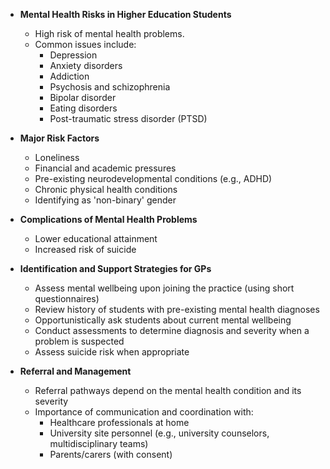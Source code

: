 - **Mental Health Risks in Higher Education Students**
  - High risk of mental health problems.
  - Common issues include:
    - Depression
    - Anxiety disorders
    - Addiction
    - Psychosis and schizophrenia
    - Bipolar disorder
    - Eating disorders
    - Post-traumatic stress disorder (PTSD)

- **Major Risk Factors**
  - Loneliness
  - Financial and academic pressures
  - Pre-existing neurodevelopmental conditions (e.g., ADHD)
  - Chronic physical health conditions
  - Identifying as 'non-binary' gender

- **Complications of Mental Health Problems**
  - Lower educational attainment
  - Increased risk of suicide

- **Identification and Support Strategies for GPs**
  - Assess mental wellbeing upon joining the practice (using short questionnaires)
  - Review history of students with pre-existing mental health diagnoses
  - Opportunistically ask students about current mental wellbeing
  - Conduct assessments to determine diagnosis and severity when a problem is suspected
  - Assess suicide risk when appropriate

- **Referral and Management**
  - Referral pathways depend on the mental health condition and its severity
  - Importance of communication and coordination with:
    - Healthcare professionals at home
    - University site personnel (e.g., university counselors, multidisciplinary teams)
    - Parents/carers (with consent)